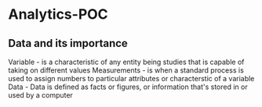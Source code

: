 # Analytics-POC

## Data and its importance 

Variable - is a characteristic of any entity being studies that is capable of taking on different values
Measurements - is when a standard process is used to assign numbers to particular attributes or characterstic of a variable
Data - Data is defined as facts or figures, or information that's stored in or used by a computer
